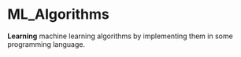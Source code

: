 # ML_Algorithms

**Learning** machine learning algorithms by implementing them in some programming language.